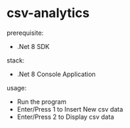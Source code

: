 # csv-analytics

prerequisite:
- .Net 8 SDK

stack:
- .Net 8 Console Application

usage:
- Run the program
- Enter/Press 1 to Insert New csv data
- Enter/Press 2 to Display csv data